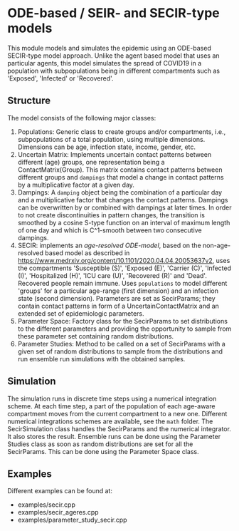 # ODE-based / SEIR- and SECIR-type models

This module models and simulates the epidemic using an ODE-based SECIR-type model approach. Unlike the agent based model that uses an particular agents, this model simulates the spread of COVID19 in a population with subpopulations being in different compartments such as 'Exposed', 'Infected' or 'Recovered'.

## Structure

The model consists of the following major classes:
1. Populations: Generic class to create groups and/or compartments, i.e., subpopulations of a total population, using multiple dimensions. Dimensions can be age, infection state, income, gender, etc. 
2. Uncertain Matrix: Implements uncertain contact patterns between different (age) groups, one representation being a ContactMatrix(Group). This matrix contains contact patterns between different groups and `dampings` that model a change in contact patterns by a multiplicative factor at a given day.
3. Dampings: A `damping` object being the combination of a particular day and a multiplicative factor that changes the contact patterns. Dampings can be overwritten by or combined with dampings at later times. In order to not create discontinuities in pattern changes, the transition is smoothed by a cosine S-type function on an interval of maximum length of one day and which is C^1-smooth between two consecutive dampings.
5. SECIR: implements an *age-resolved ODE-model*, based on the non-age-resolved based model as described in https://www.medrxiv.org/content/10.1101/2020.04.04.20053637v2, uses the compartments 'Susceptible (S)', 'Exposed (E)', 'Carrier (C)', 'Infected (I)', 'Hospitalized (H)', 'ICU care (U)', 'Recovered (R)' and 'Dead'. Recovered people remain immune. Uses `populations` to model different 'groups' for a particular age-range (first dimension) and an infection state (second dimension). Parameters are set as SecirParams; they contain contact patterns in form of a UncertainContactMatrix and an extended set of epidemiologic parameters.
6. Parameter Space: Factory class for the SecirParams to set distributions to the different parameters and providing the opportunity to sample from these parameter set containing random distributions.
7. Parameter Studies: Method to be called on a set of SecirParams with a given set of random distributions to sample from the distributions and run ensemble run simulations with the obtained samples.

## Simulation

The simulation runs in discrete time steps using a numerical integration scheme. At each time step, a part of the population of each age-aware compartment moves from the current compartment to a new one. Different numerical integrations schemes are available, see the `math` folder. The SecirSimulation class handles the SecirParams and the numerical integrator. It also stores the result. Ensemble runs can be done using the Parameter Studies class as soon as random distributions are set for all the SecirParams. This can be done using the Parameter Space class.

## Examples

Different examples can be found at:

- examples/secir.cpp
- examples/secir_ageres.cpp
- examples/parameter_study_secir.cpp
